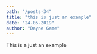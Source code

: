 ```yaml
---
path: "/posts-34"
title: "this is just an example"
date: "24-05-2019"
author: "Dayne Game"
---
```


This is a just an example
